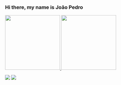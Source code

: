 ### Hi there, my name is João Pedro 

<div>
  <a href="https://github.com/Joaomakuch">
  <img height="180em" src="https://github-readme-stats.vercel.app/api?username=Joaomakuch&show_icons=true&theme=dark&include_all_commits=true&count_private=true"/>
  <img height="180em" src="https://github-readme-stats.vercel.app/api/top-langs/?username=Joaomakuch&layout=compact&langs_count=7&theme=dark"/>
</div>
  
  <a href="https://www.instagram.com/joaomakuch/" target="_blank"><img src="https://img.shields.io/badge/-Instagram-%23E4405F?style=for-the-badge&logo=instagram&logoColor=white" target="_blank"></a>
  <a href="https://www.linkedin.com/in/joãopedro-makuchdesouza/" target="_blank"><img src="https://img.shields.io/badge/-Linkedin-%23E4405F?style=for-the-badge&logo=linkedin&logoColor=white" target="_blank"></a>

  
